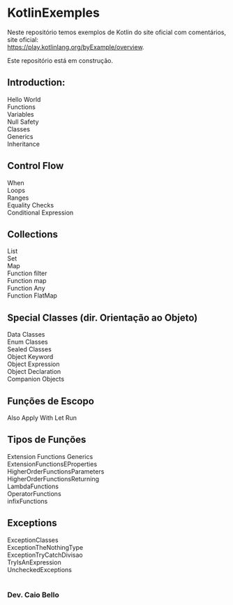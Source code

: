# KotlinExemples
Neste repositório temos exemplos de Kotlin do site oficial com comentários, site oficial:<br>
https://play.kotlinlang.org/byExample/overview.

Este repositório está em construção.

## Introduction:
Hello World<br>
Functions<br>
Variables<br>
Null Safety<br>
Classes<br>
Generics<br>
Inheritance<br>

## Control Flow
When<br>
Loops<br>
Ranges<br>
Equality Checks<br>
Conditional Expression<br>

## Collections
List<br>
Set<br>
Map<br>
Function filter<br>
Function map<br>
Function Any<br>
Function FlatMap<br>

## Special Classes (dir. Orientação ao Objeto)

Data Classes<br>
Enum Classes<br>
Sealed Classes<br>
Object Keyword<br>
  Object Expression<br>
  Object Declaration<br>
  Companion Objects<br>  
  
## Funções de Escopo
Also
Apply
With
Let
Run

## Tipos de Funções

Extension Functions Generics<br>
ExtensionFunctionsEProperties<br>
HigherOrderFunctionsParameters<br>
HigherOrderFunctionsReturning<br>
LambdaFunctions<br>
OperatorFunctions<br>
infixFunctions<br>
  
## Exceptions
ExceptionClasses<br>
ExceptionTheNothingType<br>
ExceptionTryCatchDivisao<br>
TryIsAnExpression<br>
UncheckedExceptions<br>


#
### Dev. Caio Bello
